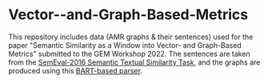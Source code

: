 # Vector--and-Graph-Based-Metrics
This repository includes data (AMR graphs & their sentences) used for the paper "Semantic Similarity as a Window into Vector- and Graph-Based Metrics" submitted to the GEM Workshop 2022. The sentences are taken from the [SemEval-2016 Semantic Textual Similarity Task](https://aclanthology.org/S16-1081.pdf), and the graphs are produced using this [BART-based parser](https://arxiv.org/pdf/2203.07836.pdf). 
